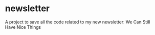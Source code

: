 # newsletter
A project to save all the code related to my new newsletter: We Can Still Have Nice Things
